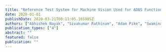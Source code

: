 ```yaml
---
title: "Reference Test System for Machine Vision Used for ADAS Functions"
date: 2020-01-01
publishDate: 2020-03-21T00:11:05.165985Z
authors: ["Abhishek Nayak", "Sivakumar Rathinam", "Adam Pike", "Swaminathan Gopalswamy"]
publication_types: ["4"]
abstract: ""
featured: false
publication: ""
---
```


